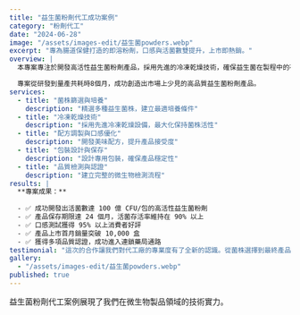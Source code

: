 ```yaml
---
title: "益生菌粉劑代工成功案例"
category: "粉劑代工"
date: "2024-06-28"
image: "/assets/images-edit/益生菌powders.webp"
excerpt: "專為腸道保健打造的即溶粉劑，口感與活菌數雙提升，上市即熱銷。"
overview: |
  本專案專注於開發高活性益生菌粉劑產品，採用先進的冷凍乾燥技術，確保益生菌在製程中的存活率，並開發出口感佳、易溶解的粉劑配方。

  專案從研發到量產共耗時8個月，成功創造出市場上少見的高品質益生菌粉劑產品。
services:
  - title: "菌株篩選與培養"
    description: "精選多種益生菌株，建立最適培養條件"
  - title: "冷凍乾燥技術"
    description: "採用先進冷凍乾燥設備，最大化保持菌株活性"
  - title: "配方調製與口感優化"
    description: "開發美味配方，提升產品接受度"
  - title: "包裝設計與保存"
    description: "設計專用包裝，確保產品穩定性"
  - title: "品質檢測與認證"
    description: "建立完整的微生物檢測流程"
results: |
  **專案成果：**
  
  - ✅ 成功開發出活菌數達 100 億 CFU/包的高活性益生菌粉劑
  - ✅ 產品保存期限達 24 個月，活菌存活率維持在 90% 以上
  - ✅ 口感測試獲得 95% 以上消費者好評
  - ✅ 產品上市首月銷量突破 10,000 盒
  - ✅ 獲得多項品質認證，成功進入連鎖藥局通路
testimonial: "這次的合作讓我們對代工廠的專業度有了全新的認識。從菌株選擇到最終產品，每個環節都展現了極高的專業水準。"
gallery:
  - "/assets/images-edit/益生菌powders.webp"
published: true
---
```


益生菌粉劑代工案例展現了我們在微生物製品領域的技術實力。
